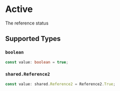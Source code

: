 # Active

The reference status


## Supported Types

### `boolean`

```typescript
const value: boolean = true;
```

### `shared.Reference2`

```typescript
const value: shared.Reference2 = Reference2.True;
```

